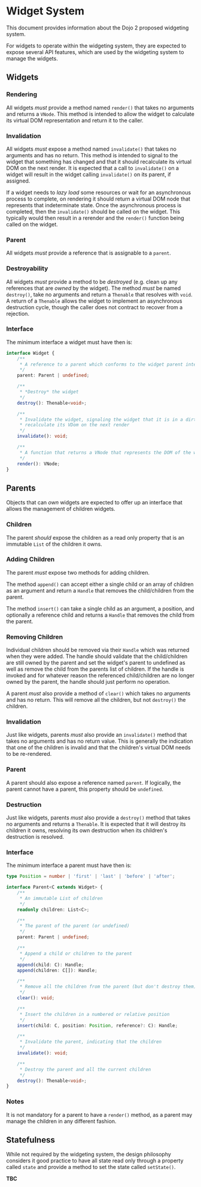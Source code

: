 # Widget System

This document provides information about the Dojo 2 proposed widgeting system.

For widgets to operate within the widgeting system, they are expected to expose several API features, which are used by the widgeting system to manage the widgets.

## Widgets

### Rendering

All widgets *must* provide a method named `render()` that takes no arguments and returns a `VNode`.  This method is intended to allow the widget to calculate its virtual DOM representation and return it to the caller.

### Invalidation

All widgets *must* expose a method named `invalidate()` that takes no arguments and has no return.  This method is intended to signal to the widget that something has changed and that it should recalculate its virtual DOM on the next render.  It is expected that a call to `invalidate()` on a widget will result in the widget calling `invalidate()` on its parent, if assigned.

If a widget needs to *lazy load* some resources or wait for an asynchronous process to complete, on rendering it should return a virtual DOM node that represents that indeterminate state.  Once the asynchronous process is completed, then the `invalidate()` should be called on the widget.  This typically would then result in a rerender and the `render()` function being called on the widget.

### Parent

All widgets *must* provide a reference that is assignable to a `parent`.

### Destroyability

All widgets *must* provide a method to be *destroyed* (e.g. clean up any references that are *owned* by the widget).  The method *must* be named `destroy()`, take no arguments and return a `Thenable` that resolves with `void`.  A return of a `Thenable` allows the widget to implement an asynchronous destruction cycle, though the caller does not contract to recover from a rejection.

### Interface

The minimum interface a widget must have then is:

```typescript
interface Widget {
	/**
	 * A reference to a parent which conforms to the widget parent interface
	 */
	parent: Parent | undefined;

	/**
	 * *Destroy* the widget
	 */
	destroy(): Thenable<void>;

	/**
	 * Invalidate the widget, signaling the widget that it is in a dirty state and should
	 * recalculate its VDom on the next render
	 */
	invalidate(): void;

	/**
	 * A function that returns a VNode that represents the DOM of the widget
	 */
	render(): VNode;
}
```

## Parents

Objects that can *own* widgets are expected to offer up an interface that allows the management of children widgets.

### Children

The parent *should* expose the children as a read only property that is an immutable `List` of the children it owns.

### Adding Children

The parent *must* expose two methods for adding children.

The method `append()` can accept either a single child or an array of children as an argument and return a `Handle` that removes the child/children from the parent.

The method `insert()` can take a single child as an argument, a position, and optionally a reference child and returns a `Handle` that removes the child from the parent.

### Removing Children

Individual children should be removed via their `Handle` which was returned when they were added.  The handle should validate that the child/children are still owned by the parent and set the widget's parent to undefined as well as remove the child from the parents list of children.  If the handle is invoked and for whatever reason the referenced child/children are no longer owned by the parent, the handle should just perform no operation.

A parent *must* also provide a method of `clear()` which takes no arguments and has no return.  This will remove all the children, but not `destroy()` the children.

### Invalidation

Just like widgets, parents *must* also provide an `invalidate()` method that takes no arguments and has no return value.  This is generally the indication that one of the children is invalid and that the children's virtual DOM needs to be re-rendered.

### Parent

A parent should also expose a reference named `parent`.  If logically, the parent cannot have a parent, this property should be `undefined`.

### Destruction

Just like widgets, parents *must* also provide a `destroy()` method that takes no arguments and returns a `Thenable`.  It is expected that it will destroy its children it owns, resolving its own destruction when its children's destruction is resolved.

### Interface

The minimum interface a parent must have then is:

```typescript
type Position = number | 'first' | 'last' | 'before' | 'after';

interface Parent<C extends Widget> {
	/**
	 * An immutable List of children
	 */
	readonly children: List<C>;

	/**
	 * The parent of the parent (or undefined)
	 */
	parent: Parent | undefined;

	/**
	 * Append a child or children to the parent
	 */
	append(child: C): Handle;
	append(children: C[]): Handle;

	/**
	 * Remove all the children from the parent (but don't destroy them)
	 */
	clear(): void;

	/**
	 * Insert the children in a numbered or relative position
	 */
	insert(child: C, position: Position, reference?: C): Handle;

	/**
	 * Invalidate the parent, indicating that the children
	 */
	invalidate(): void;

	/**
	 * Destroy the parent and all the current children
	 */
	destroy(): Thenable<void>;
}
```

### Notes

It is not mandatory for a parent to have a `render()` method, as a parent may manage the children in any different fashion.

## Statefulness

While not required by the widgeting system, the design philosophy considers it good practice to have all state read only through a property called `state` and provide a method to set the state called `setState()`.

**TBC**
